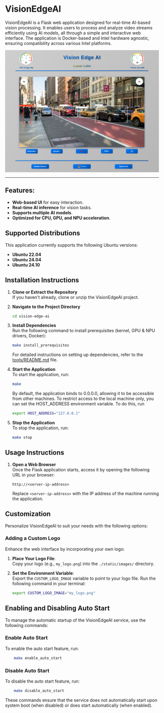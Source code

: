 
# VisionEdgeAI 

VisionEdgeAI is a Flask web application designed for real-time AI-based vision processing. It enables users to process and analyze video streams efficiently using AI models, all through a simple and interactive web interface. The application is Docker-based and Intel hardware agnostic, ensuring compatibility across various Intel platforms.

<p align="center">
  <img src="static/images/screenshot_1.png" alt="VisionEdgeAI Screenshot">
</p>

---

## Features:
- **Web-based UI** for easy interaction.
- **Real-time AI inference** for vision tasks.
- **Supports multiple AI models**.
- **Optimized for CPU, GPU, and NPU acceleration**.

## Supported Distributions
This application currently supports the following Ubuntu versions:
- **Ubuntu 22.04**
- **Ubuntu 24.04**
- **Ubuntu 24.10**

## Installation Instructions

1. **Clone or Extract the Repository**  
   If you haven't already, clone or unzip the VisionEdgeAI project.

2. **Navigate to the Project Directory**  
   ```bash
   cd vision-edge-ai 
   ```

3. **Install Dependencies**  
   Run the following command to install prerequisites (kernel, GPU & NPU drivers, Docker):  
   ```bash
   make install_prerequisites
   ```  
   For detailed instructions on setting up dependencies, refer to the [tools/README.md](tools/README.md) file.

4. **Start the Application**  
   To start the application, run:  
   ```bash
   make
   ```

   By default, the application binds to 0.0.0.0, allowing it to be accessible from other machines. To restrict access to the local machine only, you can set the HOST_ADDRESS environment variable. To do this, run
   ```bash
   export HOST_ADDRESS="127.0.0.1" 
   ```

5. **Stop the Application**  
   To stop the application, run:  
   ```bash
   make stop
   ```

## Usage Instructions

1. **Open a Web Browser**  
   Once the Flask application starts, access it by opening the following URL in your browser:  
   ```
   http://<server-ip-address>
   ```  
   Replace `<server-ip-address>` with the IP address of the machine running the application.
   
## Customization

Personalize VisionEdgeAI to suit your needs with the following options:

### Adding a Custom Logo

Enhance the web interface by incorporating your own logo:

1. **Place Your Logo File**:  
   Copy your logo (e.g., `my_logo.png`) into the `./static/images/` directory.

2. **Set the Environment Variable**:  
   Export the `CUSTOM_LOGO_IMAGE` variable to point to your logo file. Run the following command in your terminal:  
   ```bash
   export CUSTOM_LOGO_IMAGE="my_logo.png"
   ```


## Enabling and Disabling Auto Start

To manage the automatic startup of the VisionEdgeAI service, use the following commands:

### Enable Auto Start
To enable the auto start feature, run:
```sh
	make enable_auto_start
```

### Disable Auto Start
To disable the auto start feature, run:
```sh
	make disable_auto_start
```
These commands ensure that the service does not automatically start upon system boot (when disabled) or does start automatically (when enabled).
